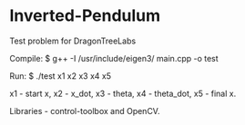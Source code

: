 # Inverted-Pendulum
Test problem for DragonTreeLabs

Compile: $ g++ -I /usr/include/eigen3/ main.cpp -o test

Run: $ ./test x1 x2 x3 x4 x5

x1 - start x, x2 - x_dot, x3 - theta, x4 - theta_dot, x5 - final x.

Libraries - control-toolbox and OpenCV.

